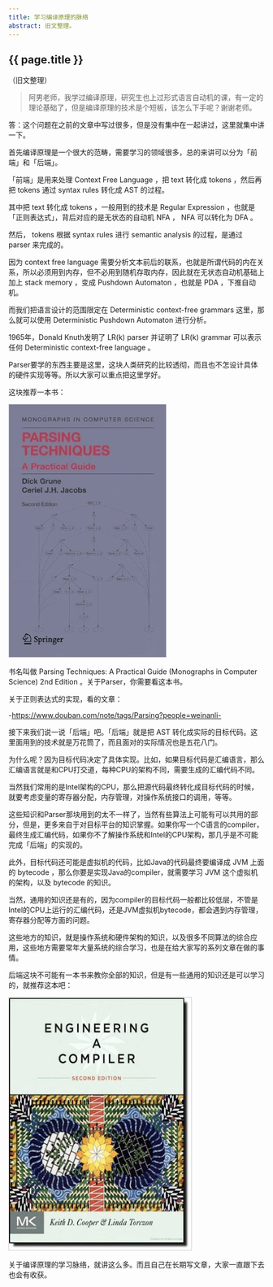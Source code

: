 ```yaml
---
title: 学习编译原理的脉络
abstract: 旧文整理。
---
```


## {{ page.title }}

（旧文整理）

> 阿男老师，我学过编译原理，研究生也上过形式语言自动机的课，有一定的理论基础了，但是编译原理的技术是个短板，该怎么下手呢？谢谢老师。

答：这个问题在之前的文章中写过很多，但是没有集中在一起讲过，这里就集中讲一下。

首先编译原理是一个很大的范畴，需要学习的领域很多，总的来讲可以分为「前端」和「后端」。

「前端」是用来处理 Context Free Language ，把 text 转化成 tokens ，然后再把 tokens 通过 syntax rules 转化成 AST 的过程。

其中把 text 转化成 tokens ，一般用到的技术是 Regular Expression ，也就是「正则表达式」，背后对应的是无状态的自动机 NFA ， NFA 可以转化为 DFA 。

然后， tokens 根据 syntax rules 进行 semantic analysis 的过程，是通过 parser 来完成的。

因为 context free language 需要分析文本前后的联系，也就是所谓代码的内在关系，所以必须用到内存，但不必用到随机存取内存，因此就在无状态自动机基础上加上 stack memory ，变成 Pushdown Automaton ，也就是 PDA ，下推自动机。

而我们把语言设计的范围限定在 Deterministic context-free grammars 这里，那么就可以使用 Deterministic Pushdown Automaton 进行分析。

1965年，Donald Knuth发明了 LR(k) parser 并证明了 LR(k) grammar 可以表示任何 Deterministic context-free language 。

Parser要学的东西主要是这里，这块人类研究的比较透彻，而且也不怎设计具体的硬件实现等等。所以大家可以重点把这里学好。

这块推荐一本书：

![](https://raw.githubusercontent.com/liweinan/blogpicbackup/master/data/a7607d991b9693309568d0652a442edc.jpeg)

书名叫做 Parsing Techniques: A Practical Guide (Monographs in Computer Science) 2nd Edition 。关于Parser，你需要看这本书。

关于正则表达式的实现，看的文章：

-https://www.douban.com/note/tags/Parsing?people=weinanli-

接下来我们说一说「后端」吧。「后端」就是把 AST 转化成实际的目标代码。这里面用到的技术就是万花筒了，而且面对的实际情况也是五花八门。

为什么呢？因为目标代码决定了具体实现。比如，如果目标代码是汇编语言，那么汇编语言就是和CPU打交道，每种CPU的架构不同，需要生成的汇编代码不同。

当然我们常用的是Intel架构的CPU，那么把源代码最终转化成目标代码的时候，就要考虑变量的寄存器分配，内存管理，对操作系统接口的调用，等等。

这些知识和Parser那块用到的太不一样了，当然有些算法上可能有可以共用的部分，但是，更多来自于对目标平台的知识掌握。如果你写一个C语言的compiler，最终生成汇编代码，如果你不了解操作系统和Intel的CPU架构，那几乎是不可能完成「后端」的实现的。

此外，目标代码还可能是虚拟机的代码，比如Java的代码最终要编译成 JVM 上面的 bytecode ，那么你要是实现Java的compiler，就需要学习 JVM 这个虚拟机的架构，以及 bytecode 的知识。

当然，通用的知识还是有的，因为compiler的目标代码一般都比较低层，不管是Intel的CPU上运行的汇编代码，还是JVM虚拟机bytecode，都会遇到内存管理，寄存器分配等方面的问题。

这些地方的知识，就是操作系统和硬件架构的知识，以及很多不同算法的综合应用，这些地方需要常年大量系统的综合学习，也是在给大家写的系列文章在做的事情。

后端这块不可能有一本书来教你全部的知识，但是有一些通用的知识还是可以学习的，就推荐这本吧：

![](https://raw.githubusercontent.com/liweinan/blogpicbackup/master/data/ae2a29213db5420634ea5f1c5c549466.jpeg)

关于编译原理的学习脉络，就讲这么多。而且自己在长期写文章，大家一直跟下去也会有收获。